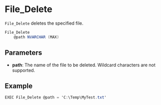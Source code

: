 # File_Delete

`File_Delete` deletes the specified file.

```csharp
File_Delete 
	@path NVARCHAR (MAX)
```

## Parameters

 - **path**: The name of the file to be deleted. Wildcard characters are not supported.

## Example

```csharp
EXEC File_Delete @path = 'C:\Temp\MyTest.txt'
```

